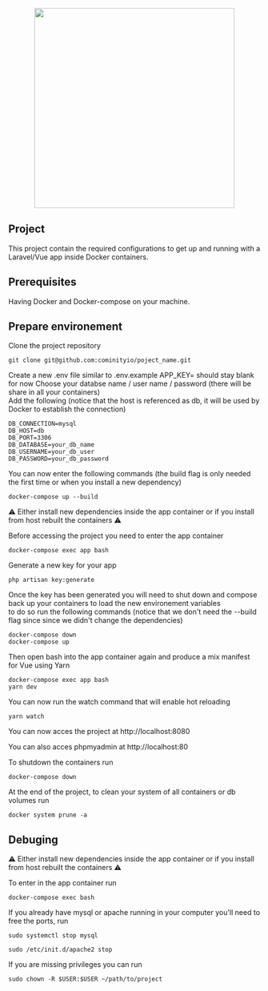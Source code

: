 <p align="center"><img src="https://res.cloudinary.com/dtfbvvkyp/image/upload/v1566331377/laravel-logolockup-cmyk-red.svg" width="400"></p>


## Project

This project contain the required configurations to get up and running with a Laravel/Vue app inside Docker containers.

## Prerequisites

Having Docker and Docker-compose on your machine.

## Prepare environement

Clone the project repository
```
git clone git@github.com:cominityio/poject_name.git
```
Create a new .env file similar to .env.example
APP_KEY= should stay blank for now
Choose your databse name / user name / password (there will be share in all your containers)  
Add the following (notice that the host is referenced as db, it will be used by Docker to establish the connection)
```
DB_CONNECTION=mysql
DB_HOST=db
DB_PORT=3306
DB_DATABASE=your_db_name
DB_USERNAME=your_db_user
DB_PASSWORD=your_db_password
```
You can now enter the following commands (the build flag is only needed the first time or when you install a new dependency)
```
docker-compose up --build
```

:warning: Either install new dependencies inside the app container or if you install from host rebuilt the containers :warning:  

Before accessing the project you need to enter the app container
```
docker-compose exec app bash
```
Generate a new key for your app
```
php artisan key:generate
```
Once the key has been generated you will need to shut down and compose back up your containers to load the new environement variables  
to do so run the following commands (notice that we don't need the --build flag since since we didn't change the dependencies)
```
docker-compose down
docker-compose up
```
Then open bash into the app container again and produce a mix manifest for Vue using Yarn
```
docker-compose exec app bash
yarn dev
```
You can now run the watch command that will enable hot reloading
```
yarn watch
```
You can now acces the project at http://localhost:8080  

You can also acces phpmyadmin at http://localhost:80  

To shutdown the containers run
```
docker-compose down
```
At the end of the project, to clean your system of all containers or db volumes run
```
docker system prune -a
```

## Debuging

:warning: Either install new dependencies inside the app container or if you install from host rebuilt the containers :warning:  

To enter in the app container run
```
docker-compose exec bash
```
If you already have mysql or apache running in your computer you'll need to free the ports, run
```
sudo systemctl stop mysql
```
```
sudo /etc/init.d/apache2 stop
```
If you are missing privileges you can run
```
sudo chown -R $USER:$USER ~/path/to/project
```
